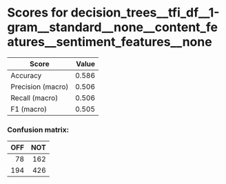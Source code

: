 # Scores for decision_trees__tfi_df__1-gram__standard__none__content_features__sentiment_features__none
|      Score      |Value|
|-----------------|----:|
|Accuracy         |0.586|
|Precision (macro)|0.506|
|Recall (macro)   |0.506|
|F1 (macro)       |0.505|

### Confusion matrix:
|OFF|NOT|
|--:|--:|
| 78|162|
|194|426|
